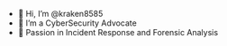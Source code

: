 - 👋 Hi, I’m @kraken8585
- 👀 I’m a CyberSecurity Advocate
- 🌱 Passion in Incident Response and Forensic Analysis

<!---
kraken8585/kraken8585 is a ✨ special ✨ repository because its `README.md` (this file) appears on your GitHub profile.
You can click the Preview link to take a look at your changes.
--->
